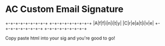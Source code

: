 # AC Custom Email Signature

 +-+-+-+-+-+-+-+-+ +-+-+-+-+-+-+-+-+
 |A|f|f|i|n|i|t|y| |C|r|e|a|t|i|v|e|
 +-+-+-+-+-+-+-+-+ +-+-+-+-+-+-+-+-+

Copy paste html into your sig and you're good to go!
